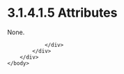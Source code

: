 <html dir="LTR" xmlns:mshelp="http://msdn.microsoft.com/mshelp" xmlns:ddue="http://ddue.schemas.microsoft.com/authoring/2003/5" xmlns:xlink="http://www.w3.org/1999/xlink" xmlns:tool="http://www.microsoft.com/tooltip">
    <head>
        <meta http-equiv="Content-Type" content="text/html; CHARSET=utf-8"></meta>
        <meta name="save" content="history"></meta>
        <title>3.1.4.1.5 Attributes</title>
        <xml>
            <mshelp:toctitle title="3.1.4.1.5 Attributes"></mshelp:toctitle>
            <mshelp:rltitle title="[MS-SSNWS]: Attributes"></mshelp:rltitle>
            <mshelp:keyword index="A" term="180593c2-56eb-484c-a6cd-cf1c3110ad0b"></mshelp:keyword>
            <mshelp:attr name="DCSext.ContentType" value="open specification"></mshelp:attr>
            <mshelp:attr name="AssetID" value="180593c2-56eb-484c-a6cd-cf1c3110ad0b"></mshelp:attr>
            <mshelp:attr name="TopicType" value="kbRef"></mshelp:attr>
            <mshelp:attr name="DCSext.Title" value="[MS-SSNWS]: Attributes" />
        </xml>
    </head>
    <body>
        <div id="header">
            <h1 class="heading">3.1.4.1.5 Attributes</h1>
        </div>
        <div id="mainSection">
            <div id="mainBody">
                <div id="allHistory" class="saveHistory"></div>
                <div id="sectionSection0" class="section" name="collapseableSection">
                    

<p>None.</p>


                </div>
            </div>
        </div>
    </body>
</html>